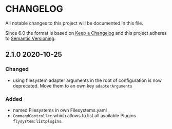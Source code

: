 # CHANGELOG
All notable changes to this project will be documented in this file.

Since 6.0 the format is based on [Keep a Changelog](http://keepachangelog.com/en/1.0.0/)
and this project adheres to [Semantic Versioning](http://semver.org/spec/v2.0.0.html).

## 2.1.0 2020-10-25

### Changed
- using filesystem adapter arguments in the root of configuration is now deprecated. Move them to an own key `adapterArguments`

### Added
- named Filesystems in own Filesystems.yaml
- `CommandController` which allows to list all available Plugins `flysystem:listplugins`.
